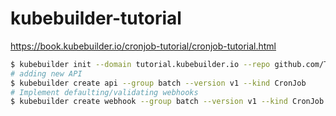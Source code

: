 # kubebuilder-tutorial

https://book.kubebuilder.io/cronjob-tutorial/cronjob-tutorial.html

```zsh
$ kubebuilder init --domain tutorial.kubebuilder.io --repo github.com/TakuKaneda/kubebuilder-tutorial
# adding new API
$ kubebuilder create api --group batch --version v1 --kind CronJob
# Implement defaulting/validating webhooks
$ kubebuilder create webhook --group batch --version v1 --kind CronJob --defaulting --programmatic-validation
``` 